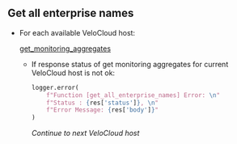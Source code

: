 ## Get all enterprise names

* For each available VeloCloud host:

    [get_monitoring_aggregates](get_monitoring_aggregates.md)

    * If response status of get monitoring aggregates for current VeloCloud host is not ok:
      ```python
      logger.error(
          f"Function [get_all_enterprise_names] Error: \n"
          f"Status : {res['status']}, \n"
          f"Error Message: {res['body']}"
      )
      ```

      _Continue to next VeloCloud host_